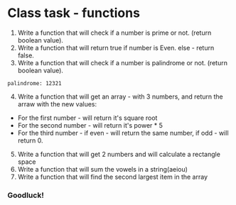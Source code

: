 # Class task - functions

1. Write a function that will check if a number is prime or not. (return boolean value).
2. Write a function that will return true if number is Even. else - return false.
3. Write a function that will check if a number is palindrome or not. (return boolean value).

```
palindrome: 12321
```
4. Write a function that will get an array - with 3 numbers, and return the arraw with the new values:
  * For the first number - will return it's square root
  * For the second number - will return it's power * 5
  * For the third number - if even - will return the same number, if odd - will return 0.
5. Write a function that will get 2 numbers and will calculate a rectangle space
6. Write a function that will sum the vowels in a string(aeiou)
7. Write a function that will find the second largest item in the array
### Goodluck!


  
